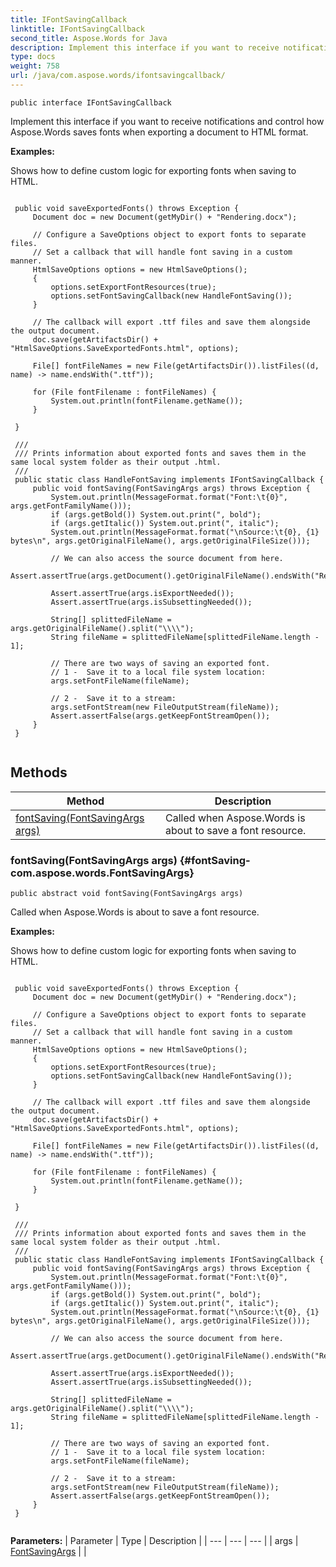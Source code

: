 ```yaml
---
title: IFontSavingCallback
linktitle: IFontSavingCallback
second_title: Aspose.Words for Java
description: Implement this interface if you want to receive notifications and control how Aspose.Words saves fonts when exporting a document to HTML format in Java.
type: docs
weight: 758
url: /java/com.aspose.words/ifontsavingcallback/
---
```

```
public interface IFontSavingCallback
```

Implement this interface if you want to receive notifications and control how Aspose.Words saves fonts when exporting a document to HTML format.

 **Examples:** 

Shows how to define custom logic for exporting fonts when saving to HTML.

```

 public void saveExportedFonts() throws Exception {
     Document doc = new Document(getMyDir() + "Rendering.docx");

     // Configure a SaveOptions object to export fonts to separate files.
     // Set a callback that will handle font saving in a custom manner.
     HtmlSaveOptions options = new HtmlSaveOptions();
     {
         options.setExportFontResources(true);
         options.setFontSavingCallback(new HandleFontSaving());
     }

     // The callback will export .ttf files and save them alongside the output document.
     doc.save(getArtifactsDir() + "HtmlSaveOptions.SaveExportedFonts.html", options);

     File[] fontFileNames = new File(getArtifactsDir()).listFiles((d, name) -> name.endsWith(".ttf"));

     for (File fontFilename : fontFileNames) {
         System.out.println(fontFilename.getName());
     }

 }

 /// 
 /// Prints information about exported fonts and saves them in the same local system folder as their output .html.
 /// 
 public static class HandleFontSaving implements IFontSavingCallback {
     public void fontSaving(FontSavingArgs args) throws Exception {
         System.out.println(MessageFormat.format("Font:\t{0}", args.getFontFamilyName()));
         if (args.getBold()) System.out.print(", bold");
         if (args.getItalic()) System.out.print(", italic");
         System.out.println(MessageFormat.format("\nSource:\t{0}, {1} bytes\n", args.getOriginalFileName(), args.getOriginalFileSize()));

         // We can also access the source document from here.
         Assert.assertTrue(args.getDocument().getOriginalFileName().endsWith("Rendering.docx"));

         Assert.assertTrue(args.isExportNeeded());
         Assert.assertTrue(args.isSubsettingNeeded());

         String[] splittedFileName = args.getOriginalFileName().split("\\\\");
         String fileName = splittedFileName[splittedFileName.length - 1];

         // There are two ways of saving an exported font.
         // 1 -  Save it to a local file system location:
         args.setFontFileName(fileName);

         // 2 -  Save it to a stream:
         args.setFontStream(new FileOutputStream(fileName));
         Assert.assertFalse(args.getKeepFontStreamOpen());
     }
 }
 
```
## Methods

| Method | Description |
| --- | --- |
| [fontSaving(FontSavingArgs args)](#fontSaving-com.aspose.words.FontSavingArgs) | Called when Aspose.Words is about to save a font resource. |
### fontSaving(FontSavingArgs args) {#fontSaving-com.aspose.words.FontSavingArgs}
```
public abstract void fontSaving(FontSavingArgs args)
```


Called when Aspose.Words is about to save a font resource.

 **Examples:** 

Shows how to define custom logic for exporting fonts when saving to HTML.

```

 public void saveExportedFonts() throws Exception {
     Document doc = new Document(getMyDir() + "Rendering.docx");

     // Configure a SaveOptions object to export fonts to separate files.
     // Set a callback that will handle font saving in a custom manner.
     HtmlSaveOptions options = new HtmlSaveOptions();
     {
         options.setExportFontResources(true);
         options.setFontSavingCallback(new HandleFontSaving());
     }

     // The callback will export .ttf files and save them alongside the output document.
     doc.save(getArtifactsDir() + "HtmlSaveOptions.SaveExportedFonts.html", options);

     File[] fontFileNames = new File(getArtifactsDir()).listFiles((d, name) -> name.endsWith(".ttf"));

     for (File fontFilename : fontFileNames) {
         System.out.println(fontFilename.getName());
     }

 }

 /// 
 /// Prints information about exported fonts and saves them in the same local system folder as their output .html.
 /// 
 public static class HandleFontSaving implements IFontSavingCallback {
     public void fontSaving(FontSavingArgs args) throws Exception {
         System.out.println(MessageFormat.format("Font:\t{0}", args.getFontFamilyName()));
         if (args.getBold()) System.out.print(", bold");
         if (args.getItalic()) System.out.print(", italic");
         System.out.println(MessageFormat.format("\nSource:\t{0}, {1} bytes\n", args.getOriginalFileName(), args.getOriginalFileSize()));

         // We can also access the source document from here.
         Assert.assertTrue(args.getDocument().getOriginalFileName().endsWith("Rendering.docx"));

         Assert.assertTrue(args.isExportNeeded());
         Assert.assertTrue(args.isSubsettingNeeded());

         String[] splittedFileName = args.getOriginalFileName().split("\\\\");
         String fileName = splittedFileName[splittedFileName.length - 1];

         // There are two ways of saving an exported font.
         // 1 -  Save it to a local file system location:
         args.setFontFileName(fileName);

         // 2 -  Save it to a stream:
         args.setFontStream(new FileOutputStream(fileName));
         Assert.assertFalse(args.getKeepFontStreamOpen());
     }
 }
 
```

**Parameters:**
| Parameter | Type | Description |
| --- | --- | --- |
| args | [FontSavingArgs](../../com.aspose.words/fontsavingargs/) |  |

